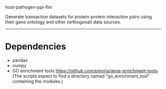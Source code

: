 host-pathogen-ppi-fim

Generate transaction datasets for protein-protein interaction pairs using their gene ontology and other (orthogonal) data sources.

---
# Dependencies
- pandas
- numpy
- GO enrichment tools https://github.com/pmoris/gene-enrichment-tools (The scripts expect to find a directory named "go_enrichment_tool" containing the modules.)
